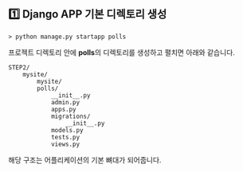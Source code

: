 ## :one: Django APP 기본 디렉토리 생성 

~~~commandline
> python manage.py startapp polls
~~~
프로젝트 디렉토리 안에 **polls**의 디렉토리를 생성하고 펼치면 아래와 같습니다.
~~~
STEP2/
    mysite/
        mysite/
        polls/
            __init__.py
            admin.py
            apps.py
            migrations/
                __init__.py
            models.py
            tests.py
            views.py
~~~
해당 구조는 어플리케이션의 기본 뼈대가 되어줍니다.